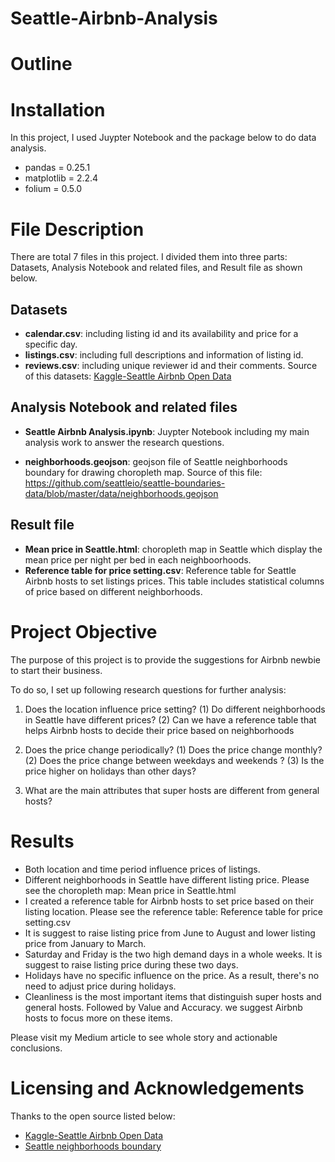 # Seattle-Airbnb-Analysis

# Outline

# Installation

In this project, I used Juypter Notebook and the package below to do data analysis.
 
- pandas = 0.25.1
- matplotlib = 2.2.4
- folium = 0.5.0

# File Description

There are total 7 files in this project. I divided them into three parts: Datasets, Analysis Notebook and related files, and Result file as shown below.

## Datasets

- **calendar.csv**: including listing id and its availability and price for a specific day.
- **listings.csv**: including full descriptions and information of listing id.
- **reviews.csv**: including unique reviewer id and their comments.
Source of this datasets: [Kaggle-Seattle Airbnb Open Data](https://www.kaggle.com/airbnb/seattle/data)



## Analysis Notebook and related files

- **Seattle Airbnb Analysis.ipynb**: Juypter Notebook including my main analysis work to answer the research questions.

- **neighborhoods.geojson**: geojson file of Seattle neighborhoods boundary for drawing choropleth map.
Source of this file: https://github.com/seattleio/seattle-boundaries-data/blob/master/data/neighborhoods.geojson

## Result file

- **Mean price in Seattle.html**: choropleth map in Seattle which display the mean price per night per bed in each neighboorhoods.
- **Reference table for price setting.csv**: Reference table for Seattle Airbnb hosts to set listings prices. This table includes statistical columns of price based on different neighborhoods.


# Project Objective

The purpose of this project is to provide the suggestions for Airbnb newbie to start their business.  

To do so, I set up following research questions for further analysis:

1. Does the location influence price setting?
  (1) Do different neighborhoods in Seattle have different prices?
  (2) Can we have a reference table that helps Airbnb hosts to decide their price based on neighborhoods

2. Does the price change periodically?
  (1) Does the price change monthly?
  (2) Does the price change between weekdays and weekends ?
  (3) Is the price higher on holidays than other days?

3. What are the main attributes that super hosts are different from general hosts?

# Results

- Both location and time period influence prices of listings.
- Different neighborhoods in Seattle have different listing price. 
  Please see the choropleth map: Mean price in Seattle.html
- I created a reference table for Airbnb hosts to set price based on their listing location. 
  Please see the reference table: Reference table for price setting.csv
- It is suggest to raise listing price from June to August and lower listing price from January to March.
- Saturday and Friday is the two high demand days in a whole weeks. It is suggest to raise listing price during these two days.
- Holidays have no specific influence on the price. As a result, there's no need to adjust price during holidays.
- Cleanliness is the most important items that distinguish super hosts and general hosts. Followed by Value and Accuracy. we suggest Airbnb hosts to focus more on these items.


Please visit my Medium article to see whole story and actionable conclusions.

# Licensing and Acknowledgements

Thanks to the open source listed below: 

- [Kaggle-Seattle Airbnb Open Data](https://www.kaggle.com/airbnb/seattle/data)
- [Seattle neighborhoods boundary](https://github.com/seattleio/seattle-boundaries-data/blob/master/data/neighborhoods.geojson)


